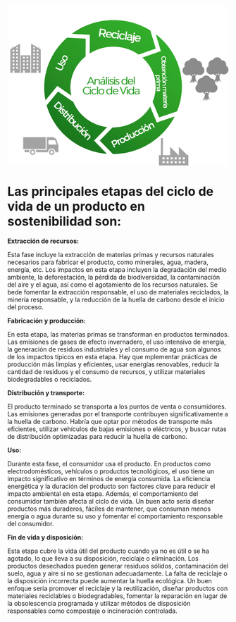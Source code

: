 

<p align="center">
  <img src="/img/ciclo.png" alt="![economia](/img/ciclo.png)"/>
</p>



# Las principales etapas del ciclo de vida de un producto en sostenibilidad son:

**Extracción de recursos:**
      
        
Esta fase incluye la extracción de materias primas y recursos naturales necesarios para fabricar el producto, como minerales, agua, madera, energía, etc.
Los impactos en esta etapa incluyen la degradación del medio ambiente, la deforestación, la pérdida de biodiversidad, la contaminación del aire y el agua, así como el agotamiento de los recursos naturales.
Se bede fomentar la extracción responsable, el uso de materiales reciclados, la minería responsable, y la reducción de la huella de carbono desde el inicio del proceso.

**Fabricación y producción:**


 En esta etapa, las materias primas se transforman en productos terminados.
 Las emisiones de gases de efecto invernadero, el uso intensivo de energía, la generación de residuos industriales y el consumo de agua son algunos de los impactos típicos en esta etapa.
 Hay que mplementar prácticas de producción más limpias y eficientes, usar energías renovables, reducir la cantidad de residuos y el consumo de recursos, y utilizar materiales biodegradables o reciclados.

**Distribución y transporte:**


 El producto terminado se transporta a los puntos de venta o consumidores.
 Las emisiones generadas por el transporte contribuyen significativamente a la huella de carbono.
 Habría que optar por métodos de transporte más eficientes, utilizar vehículos de bajas emisiones o eléctricos, y buscar rutas de distribución optimizadas para reducir la huella de carbono.

**Uso:**


Durante esta fase, el consumidor usa el producto. En productos como electrodomésticos, vehículos o productos tecnológicos, el uso tiene un impacto significativo en términos de energía consumida.
La eficiencia energética y la duración del producto son factores clave para reducir el impacto ambiental en esta etapa. 
Además, el comportamiento del consumidor también afecta al ciclo de vida.
Un buen acto seria diseñar productos más duraderos, fáciles de mantener, que consuman menos energía o agua durante su uso y fomentar el comportamiento responsable del consumidor.
        
        
**Fin de vida y disposición:**


 Esta etapa cubre la vida útil del producto cuando ya no es útil o se ha agotado, lo que lleva a su disposición, reciclaje o eliminación.
 Los productos desechados pueden generar residuos sólidos, contaminación del suelo, agua y aire si no se gestionan adecuadamente. La falta de reciclaje o la disposición incorrecta puede aumentar la huella ecológica.
  Un buen enfoque seria promover el reciclaje y la reutilización, diseñar productos con materiales reciclables o biodegradables, fomentar la reparación en lugar de la obsolescencia programada y utilizar métodos de disposición responsables como compostaje o incineración controlada.
